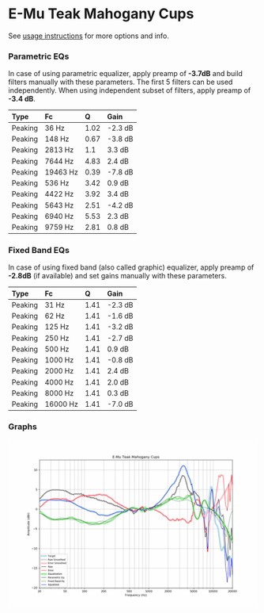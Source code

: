 # E-Mu Teak Mahogany Cups
See [usage instructions](https://github.com/jaakkopasanen/AutoEq#usage) for more options and info.

### Parametric EQs
In case of using parametric equalizer, apply preamp of **-3.7dB** and build filters manually
with these parameters. The first 5 filters can be used independently.
When using independent subset of filters, apply preamp of **-3.4 dB**.

| Type    | Fc       |    Q | Gain    |
|:--------|:---------|:-----|:--------|
| Peaking | 36 Hz    | 1.02 | -2.3 dB |
| Peaking | 148 Hz   | 0.67 | -3.8 dB |
| Peaking | 2813 Hz  | 1.1  | 3.3 dB  |
| Peaking | 7644 Hz  | 4.83 | 2.4 dB  |
| Peaking | 19463 Hz | 0.39 | -7.8 dB |
| Peaking | 536 Hz   | 3.42 | 0.9 dB  |
| Peaking | 4422 Hz  | 3.92 | 3.4 dB  |
| Peaking | 5643 Hz  | 2.51 | -4.2 dB |
| Peaking | 6940 Hz  | 5.53 | 2.3 dB  |
| Peaking | 9759 Hz  | 2.81 | 0.8 dB  |

### Fixed Band EQs
In case of using fixed band (also called graphic) equalizer, apply preamp of **-2.8dB**
(if available) and set gains manually with these parameters.

| Type    | Fc       |    Q | Gain    |
|:--------|:---------|:-----|:--------|
| Peaking | 31 Hz    | 1.41 | -2.3 dB |
| Peaking | 62 Hz    | 1.41 | -1.6 dB |
| Peaking | 125 Hz   | 1.41 | -3.2 dB |
| Peaking | 250 Hz   | 1.41 | -2.7 dB |
| Peaking | 500 Hz   | 1.41 | 0.9 dB  |
| Peaking | 1000 Hz  | 1.41 | -0.8 dB |
| Peaking | 2000 Hz  | 1.41 | 2.4 dB  |
| Peaking | 4000 Hz  | 1.41 | 2.0 dB  |
| Peaking | 8000 Hz  | 1.41 | 0.3 dB  |
| Peaking | 16000 Hz | 1.41 | -7.0 dB |

### Graphs
![](./E-Mu%20Teak%20Mahogany%20Cups.png)